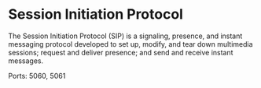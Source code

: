 Session Initiation Protocol
===========================

The Session Initiation Protocol (SIP) is a signaling, presence, and instant messaging protocol developed to set up, 
modify, and tear down multimedia sessions; request and deliver presence; and send and receive instant messages.

Ports: 5060, 5061

